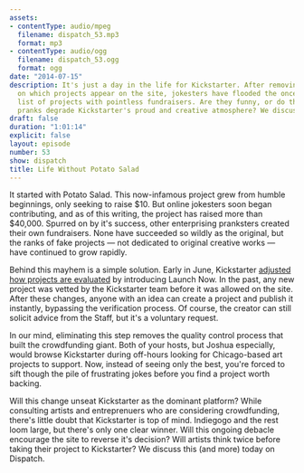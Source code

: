 ```yaml
---
assets:
- contentType: audio/mpeg
  filename: dispatch_53.mp3
  format: mp3
- contentType: audio/ogg
  filename: dispatch_53.ogg
  format: ogg
date: "2014-07-15"
description: It's just a day in the life for Kickstarter. After removing restrictions
  on which projects appear on the site, jokesters have flooded the once interesting
  list of projects with pointless fundraisers. Are they funny, or do these adolescent
  pranks degrade Kickstarter's proud and creative atmosphere? We discuss.
draft: false
duration: "1:01:14"
explicit: false
layout: episode
number: 53
show: dispatch
title: Life Without Potato Salad
---
```

It started with Potato Salad. This now-infamous project grew from humble beginnings, only seeking to raise $10. But online jokesters soon began contributing, and as of this writing, the project has raised more than $40,000. Spurred on by it's success, other enterprising pranksters created their own fundraisers. None have succeeded so wildly as the original, but the ranks of fake projects &mdash; not dedicated to original creative works &mdash; have continued to grow rapidly.

Behind this mayhem is a simple solution. Early in June, Kickstarter [adjusted how projects are evaluated](https://www.kickstarter.com/blog/introducing-launch-now-and-simplified-rules-0) by introducing Launch Now. In the past, any new project was vetted by the Kickstarter team before it was allowed on the site. After these changes, anyone with an idea can create a project and publish it instantly, bypassing the verification process. Of course, the creator can still solicit advice from the Staff, but it's a voluntary request.

In our mind, eliminating this step removes the quality control process that built the crowdfunding giant. Both of your hosts, but Joshua especially, would browse Kickstarter during off-hours looking for Chicago-based art projects to support. Now, instead of seeing only the best, you're forced to sift though the pile of frustrating jokes before you find a project worth backing.

Will this change unseat Kickstarter as the dominant platform? While consulting artists and entreprenuers who are considering crowdfunding, there's little doubt that Kickstarter is top of mind. Indiegogo and the rest loom large, but there's only one clear winner. Will this ongoing debacle encourage the site to reverse it's decision? Will artists think twice before taking their project to Kickstarter? We discuss this (and more) today on Dispatch.